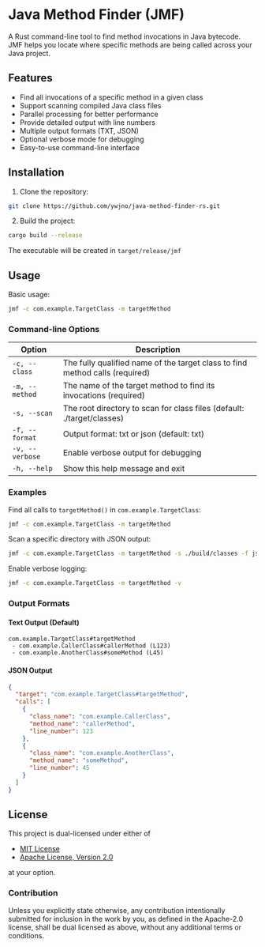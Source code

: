 # Java Method Finder (JMF)

A Rust command-line tool to find method invocations in Java bytecode. JMF helps you locate where specific methods are being called across your Java project.

## Features

- Find all invocations of a specific method in a given class
- Support scanning compiled Java class files
- Parallel processing for better performance
- Provide detailed output with line numbers
- Multiple output formats (TXT, JSON)
- Optional verbose mode for debugging
- Easy-to-use command-line interface

## Installation

1. Clone the repository:

```bash
git clone https://github.com/ywjno/java-method-finder-rs.git
```

2. Build the project:

```bash
cargo build --release
```

The executable will be created in `target/release/jmf`

## Usage

Basic usage:

```bash
jmf -c com.example.TargetClass -m targetMethod
```

### Command-line Options

| Option          | Description                                                                  |
| --------------- | ---------------------------------------------------------------------------- |
| `-c, --class`   | The fully qualified name of the target class to find method calls (required) |
| `-m, --method`  | The name of the target method to find its invocations (required)             |
| `-s, --scan`    | The root directory to scan for class files (default: ./target/classes)       |
| `-f, --format`  | Output format: txt or json (default: txt)                                    |
| `-v, --verbose` | Enable verbose output for debugging                                          |
| `-h, --help`    | Show this help message and exit                                              |

### Examples

Find all calls to `targetMethod()` in `com.example.TargetClass`:

```bash
jmf -c com.example.TargetClass -m targetMethod
```

Scan a specific directory with JSON output:

```bash
jmf -c com.example.TargetClass -m targetMethod -s ./build/classes -f json
```

Enable verbose logging:

```bash
jmf -c com.example.TargetClass -m targetMethod -v
```

### Output Formats

#### Text Output (Default)

```
com.example.TargetClass#targetMethod
 - com.example.CallerClass#callerMethod (L123)
 - com.example.AnotherClass#someMethod (L45)
```

#### JSON Output

```json
{
  "target": "com.example.TargetClass#targetMethod",
  "calls": [
    {
      "class_name": "com.example.CallerClass",
      "method_name": "callerMethod",
      "line_number": 123
    },
    {
      "class_name": "com.example.AnotherClass",
      "method_name": "someMethod",
      "line_number": 45
    }
  ]
}
```

## License

This project is dual-licensed under either of

- [MIT License](LICENSE-MIT)
- [Apache License, Version 2.0](LICENSE-APACHE)

at your option.

### Contribution

Unless you explicitly state otherwise, any contribution intentionally submitted
for inclusion in the work by you, as defined in the Apache-2.0 license, shall be
dual licensed as above, without any additional terms or conditions.
